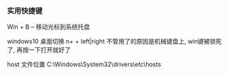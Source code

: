 ### 实用快捷键
Win + B – 移动光标到系统托盘

windows10 桌面切换
n+ <C> + left|right 不管用了的原因是机械键盘上, win键被锁死了, 再按一下打开就好了 

host 文件位置
C:\Windows\System32\drivers\etc\hosts
